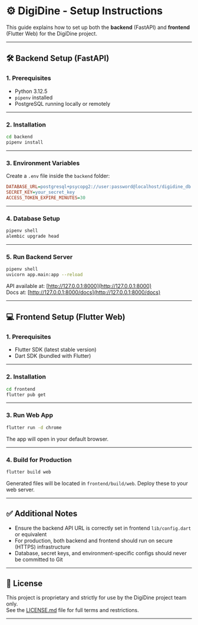 
# ⚙️ DigiDine - Setup Instructions

This guide explains how to set up both the **backend** (FastAPI) and **frontend** (Flutter Web) for the DigiDine project.

---

## 🛠️ Backend Setup (FastAPI)

### 1. Prerequisites

- Python 3.12.5  
- `pipenv` installed  
- PostgreSQL running locally or remotely  

---

### 2. Installation

```bash
cd backend
pipenv install
```

---

### 3. Environment Variables

Create a `.env` file inside the `backend` folder:

```ini
DATABASE_URL=postgresql+psycopg2://user:password@localhost/digidine_db
SECRET_KEY=your_secret_key
ACCESS_TOKEN_EXPIRE_MINUTES=30
```

---

### 4. Database Setup

```bash
pipenv shell
alembic upgrade head
```

---

### 5. Run Backend Server

```bash
pipenv shell
uvicorn app.main:app --reload
```

API available at: [http://127.0.0.1:8000](http://127.0.0.1:8000)  
Docs at: [http://127.0.0.1:8000/docs](http://127.0.0.1:8000/docs)  

---

## 💻 Frontend Setup (Flutter Web)

### 1. Prerequisites

- Flutter SDK (latest stable version)  
- Dart SDK (bundled with Flutter)  

---

### 2. Installation

```bash
cd frontend
flutter pub get
```

---

### 3. Run Web App

```bash
flutter run -d chrome
```

The app will open in your default browser.  

---

### 4. Build for Production

```bash
flutter build web
```

Generated files will be located in `frontend/build/web`. Deploy these to your web server.  

---

## ✅ Additional Notes

- Ensure the backend API URL is correctly set in frontend `lib/config.dart` or equivalent  
- For production, both backend and frontend should run on secure (HTTPS) infrastructure  
- Database, secret keys, and environment-specific configs should never be committed to Git  

---

## 📂 License

This project is proprietary and strictly for use by the DigiDine project team only.  
See the [LICENSE.md](LICENSE.md) file for full terms and restrictions.


---
